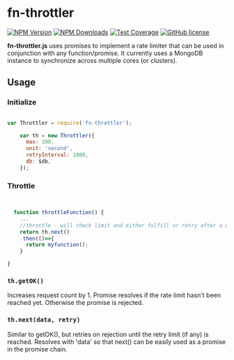 # fn-throttler
[![NPM Version][npm-image]][npm-url]
[![NPM Downloads][downloads-image]][downloads-url]
[![Test Coverage][circle-image]][circle-url]
[![GitHub license](https://img.shields.io/badge/license-MIT-blue.svg)](https://raw.githubusercontent.com/artikas/fn-throttler/master/LICENSE)

**fn-throttler.js** uses promises to implement a rate limiter that can be used in conjunction with any function/promise. It currently uses a MongoDB instance to synchronize across multiple cores (or clusters).

## Usage

### Initialize
```javascript

var Throttler = require('fn-throttler');

    var th = new Throttler({
      max: 100,
      unit: 'second',
      retryInterval: 1000,
      db: $db,
    });
```
### Throttle
```javascript


  function throttleFunction() {
    ...
    //throttle - will check limit and either fulfill or retry after a delay
    return th.next()
    .then(()=>{
      return myfunction();
    }

}
```

### `th.getOK()`

Increases request count by 1. Promise resolves if the rate limit hasn't been reached yet. Otherwise the promise is rejected.

### `th.next(data, retry)`

Similar to getOK(), but retries on rejection until the retry limit (if any) is reached. Resolves with 'data' so that next() can be easily used as a promise in the promise chain.

[npm-image]: https://img.shields.io/npm/v/fn-throttler.svg
[npm-url]: https://npmjs.org/package/fn-throttler
[circle-image]: https://circleci.com/gh/artikas/fn-throttler.png?style=shield
[circle-url]: https://circleci.com/gh/artikas/fn-throttler/tree/master
[downloads-image]: https://img.shields.io/npm/dm/fn-throttler.svg
[downloads-url]: https://npmjs.org/package/fn-throttler